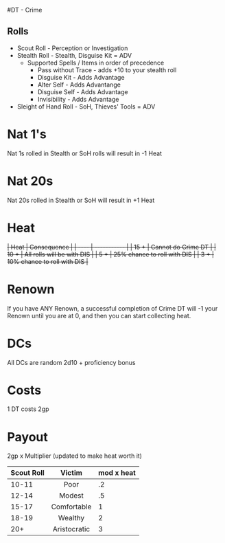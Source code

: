 #DT - Crime
## Rolls
* Scout Roll - Perception or Investigation
* Stealth Roll - Stealth, Disguise Kit = ADV
  * Supported Spells / Items in order of precedence
    * Pass without Trace - adds +10 to your stealth roll
    * Disguise Kit - Adds Advantage
    * Alter Self - Adds Advantange
    * Disguise Self - Adds Advantage
    * Invisibility - Adds Advantage
* Sleight of Hand Roll - SoH, Thieves' Tools = ADV

# Nat 1's
Nat 1s rolled in Stealth or SoH rolls will result in -1 Heat

# Nat 20s
Nat 20s rolled in Stealth or SoH will result in +1 Heat

# Heat
~~| Heat | Consequence |
| ---- | ----------- |
| 15 + | Cannot do Crime DT |
| 10 + | All rolls will be with DIS |
| 5 +  | 25% chance to roll with DIS |
| 3 +  | 10% chance to roll with DIS |~~
# Renown
If you have ANY Renown, a successful completion of Crime DT will -1 your Renown until you are at 0, and then you can start collecting heat.

# DCs
All DCs are random 2d10 + proficiency bonus

# Costs
1 DT costs 2gp

# Payout
2gp x Multiplier (updated to make heat worth it)

| Scout Roll  | Victim      | mod  x heat |
| ----  | :------:    | --- |
| 10-11 | Poor        | .2
| 12-14 | Modest      | .5
| 15-17 | Comfortable |  1
| 18-19 | Wealthy     |  2
| 20+   | Aristocratic|  3